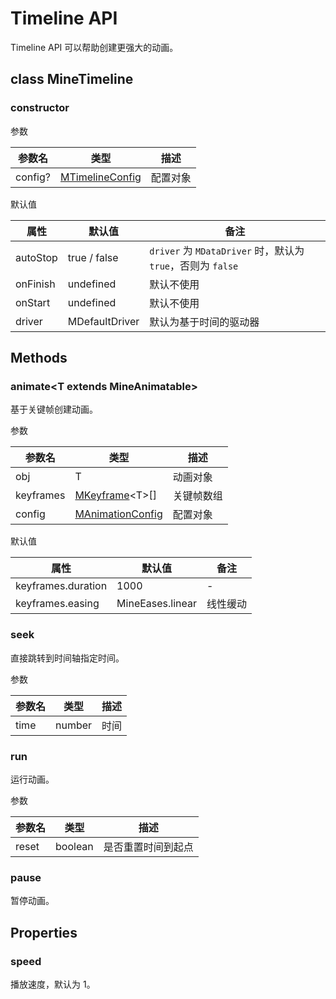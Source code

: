 # Timeline API

Timeline API 可以帮助创建更强大的动画。

## class MineTimeline

### constructor

参数

| 参数名 | 类型 | 描述 |
| --- | --- | --- |
| config? | [MTimelineConfig](/api/types#mtimelineconfig) | 配置对象 |

默认值

| 属性 | 默认值 | 备注 |
| --- | --- | --- |
| autoStop | true / false | `driver` 为 `MDataDriver` 时，默认为 `true`，否则为 `false` |
| onFinish | undefined | 默认不使用 |
| onStart | undefined | 默认不使用 |
| driver | MDefaultDriver | 默认为基于时间的驱动器 |

## Methods

### animate&lt;T extends MineAnimatable&gt;

基于关键帧创建动画。

参数

| 参数名 | 类型 | 描述 |
| --- | --- | --- |
| obj | T | 动画对象 |
| keyframes | [MKeyframe](/api/types#mkeyframe-lt-t-extends-mineanimatable-gt)&lt;T&gt;[] | 关键帧数组 |
| config | [MAnimationConfig](/api/types#manimationconfig) | 配置对象 |

默认值

| 属性 | 默认值 | 备注 |
| --- | --- | --- |
| keyframes.duration | 1000 | - |
| keyframes.easing | MineEases.linear | 线性缓动 |

### seek

直接跳转到时间轴指定时间。

参数

| 参数名 | 类型 | 描述 |
| --- | --- | --- |
| time | number | 时间 |

### run

运行动画。

参数

| 参数名 | 类型 | 描述 |
| --- | --- | --- |
| reset | boolean | 是否重置时间到起点 |

### pause

暂停动画。

## Properties

### speed

播放速度，默认为 1。